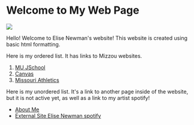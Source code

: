 <head>
    <meta charset="UTF-8">
    <meta name="viewport" content="width=device-width, initial-scale=1.0">
</head>
<body>
    <h1>Welcome to My Web Page</h1>
    <a href="mailto:example@thing.com">
        <img src="img/4032.jpg">
    </a>
    <p>Hello! Welcome to Elise Newman's website! This website is created using basic html formatting.</p>
  <p>Here is my ordered list. It has links to Mizzou websites.</p>
    <ol>
        <li><a href="https://www.google.com/url?sa=t&source=web&rct=j&opi=89978449&url=https://journalism.missouri.edu/&ved=2ahUKEwivwIPFpKWIAxVHFTQIHWtpAK8QFnoECAgQAQ&usg=AOvVaw1aCN7DNQGnHI9r6KshtDOO">MU JSchool</a></li>
        <li><a href="https://umsystem.instructure.com/courses/257972/assignments/2618464?module_item_id=8642662">Canvas</a></li>
        <li><a href="https://www.google.com/url?sa=t&source=web&rct=j&opi=89978449&url=https://mutigers.com/&ved=2ahUKEwjttb3qpKWIAxUiJzQIHS5KC9EQFnoECCoQAQ&usg=AOvVaw3aU_ikTR-MyRpewMkE1EWm">Missouri Athletics</a></li>
    </ol>
    <nav>
      <p>Here is my unordered list. It's a link to another page inside of the website, but it is not active yet, as well as a link to my artist spotify!</p>
        <ul>
            <li><a href="BLANK">About Me</a></li> 
            <li><a href="https://open.spotify.com/artist/5gg4vyVR08gqL4nWGpJ2VS">External Site Elise Newman spotify</a></li>
        </ul>
    </nav>
</body>
</html>
